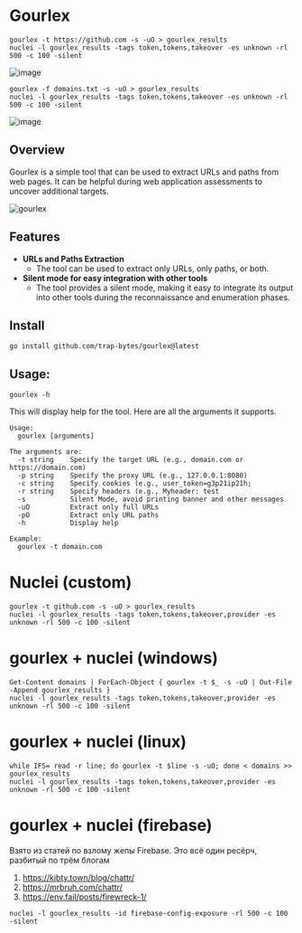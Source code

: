 # Gourlex

```
gourlex -t https://github.com -s -uO > gourlex_results
nuclei -l gourlex_results -tags token,tokens,takeover -es unknown -rl 500 -c 100 -silent
```
![image](https://github.com/reewardius/gourlex/assets/68978608/f6d83252-e7a7-4572-9349-0733c6494502)

```
gourlex -f domains.txt -s -uO > gourlex_results
nuclei -l gourlex_results -tags token,tokens,takeover -es unknown -rl 500 -c 100 -silent
```
![image](https://github.com/reewardius/gourlex/assets/68978608/e4123163-368c-498b-b0c6-00ec999da068)

## Overview

Gourlex is a simple tool that can be used to extract URLs and paths from web pages. 
It can be helpful during web application assessments to uncover additional targets.

![gourlex](https://github.com/trap-bytes/gourlex/blob/main/static/gourlex.png)

## Features

- **URLs and Paths Extraction**
  - The tool can be used to extract only URLs, only paths, or both.
- **Silent mode for easy integration with other tools**
  - The tool provides a silent mode, making it easy to integrate its output into other tools during the reconnaissance and enumeration phases.

## Install

```
go install github.com/trap-bytes/gourlex@latest
```
## Usage:

```
gourlex -h
```

This will display help for the tool. Here are all the arguments it supports.

```
Usage:
  gourlex [arguments]

The arguments are:
  -t string    Specify the target URL (e.g., domain.com or https://domain.com)  
  -p string    Specify the proxy URL (e.g., 127.0.0.1:8080)
  -c string    Specify cookies (e.g., user_token=g3p21ip21h; 
  -r string    Specify headers (e.g., Myheader: test
  -s           Silent Mode, avoid printing banner and other messages
  -uO          Extract only full URLs
  -pO          Extract only URL paths
  -h           Display help

Example:
  gourlex -t domain.com
```
# Nuclei (custom)
```
gourlex -t github.com -s -uO > gourlex_results
nuclei -l gourlex_results -tags token,tokens,takeover,provider -es unknown -rl 500 -c 100 -silent
```
# gourlex + nuclei (windows)
```
Get-Content domains | ForEach-Object { gourlex -t $_ -s -uO | Out-File -Append gourlex_results }
nuclei -l gourlex_results -tags token,tokens,takeover,provider -es unknown -rl 500 -c 100 -silent
```
# gourlex + nuclei (linux)
```
while IFS= read -r line; do gourlex -t $line -s -uO; done < domains >> gourlex_results
nuclei -l gourlex_results -tags token,tokens,takeover,provider -es unknown -rl 500 -c 100 -silent
```
# gourlex + nuclei (firebase)
Взято из статей по взлому жепы Firebase. Это всё один ресёрч, разбитый по трём блогам 
1. https://kibty.town/blog/chattr/
2. https://mrbruh.com/chattr/
3. https://env.fail/posts/firewreck-1/
```
nuclei -l gourlex_results -id firebase-config-exposure -rl 500 -c 100 -silent
```
